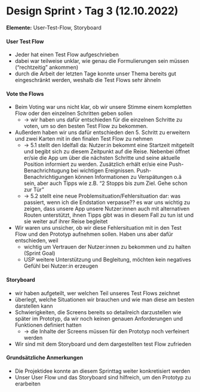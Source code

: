 # Design Sprint › Tag 3 (12.10.2022)
**Elemente:** User-Test-Flow, Storyboard

#### User Test Flow
- Jeder hat einen Test Flow aufgeschrieben
- dabei war teilweise unklar, wie genau die Formulierungen sein müssen (“rechtzeitig”  ankommen)
- durch die Arbeit der letzten Tage konnte unser Thema bereits gut eingeschränkt werden, weshalb die Test Flows sehr ähneln

#### Vote the Flows
- Beim Voting war uns nicht klar, ob wir unsere Stimme einem kompletten Flow oder den einzelnen Schritten geben sollen
    - -> wir haben uns dafür entschieden für die einzelnen Schritte zu voten, um so den besten Test Flow zu bekommen.
- Außerdem haben wir uns dafür entschieden den 5. Schritt zu erweitern und zwei Karten mit in den finalen Test Flow zu nehmen
    - -> 5.1 stellt den Idelfall da: Nutzer:in bekommt eine Startzeit mitgeteilt und begibt sich zu diesem Zeitpunkt auf die Reise. Nebenbei öffnet er/sie die App um über die nächsten Schritte und seine aktuelle Position informiert zu werden. Zusätzlich erhält er/sie eine Push-Benachrichtugung bei wichtigen Ereignissen.
Push-Benachrichtigungen können Informationen zu Verspätungen o.ä sein, aber auch Tipps wie z.B. “2 Stopps bis zum Ziel. Gehe schon zur Tür”
    - -> 5.2 stellt eine neue Problemsituation/Fehlersituation dar: was passiert, wenn ich die Endstation verpasse??
es war uns wichtig zu zeigen, dass unsere App unsere Nutzer:innen auch mit alternativen Routen unterstützt, ihnen Tipps gibt was in diesem Fall zu tun ist und sie weiter auf ihrer Reise begleitet
- Wir waren uns unsicher, ob wir diese Fehlersituation mit in den Test Flow und den Prototyp aufnehmen sollen. Haben uns aber dafür entschieden, weil
   - wichtig um Vertrauen der Nutzer:innen zu bekommen und zu halten (Sprint Goal)
   - USP weitere Unterstützung und Begleitung, möchten kein negatives Gefühl bei Nutzer:in erzeugen

#### Storyboard
- wir haben aufgeteilt, wer welchen Teil unseres Test Flows zeichnet
- überlegt, welche Situationen wir brauchen und wie man diese am besten darstellen kann
- Schwierigkeiten, die Screens bereits so detailreich darzustellen wie später im Prototyp, da wir noch keinen genauen Anforderungen und Funktionen definiert hatten
    - -> die Inhalte der Screens müssen für den Prototyp noch verfeinert werden
- Wir sind mit dem Storyboard und dem dargestellten test Flow zufrieden

#### Grundsätzliche Anmerkungen
- Die Projektidee konnte an diesem Sprinttag weiter konkretisiert werden
- Unser User Flow und das Storyboard sind hilfreich, um den Prototyp zu erarbeiten
